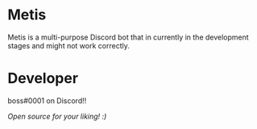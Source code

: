 # Metis 
Metis is a multi-purpose Discord bot that in currently in the development stages and might not work correctly. 

# Developer 
boss#0001 on Discord!!

*Open source for your liking! :)*